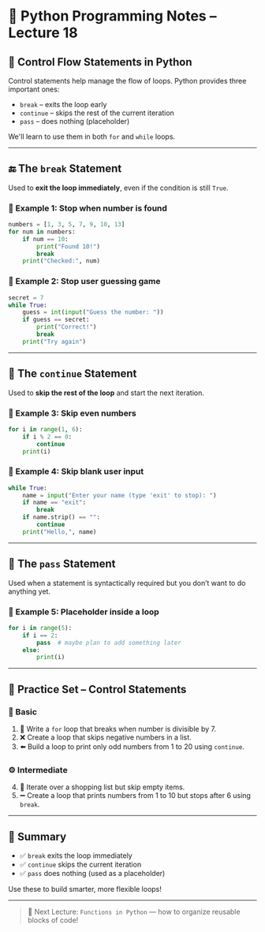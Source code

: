 # 🐍 Python Programming Notes – Lecture 18

## 🛑 Control Flow Statements in Python

Control statements help manage the flow of loops. Python provides three important ones:

- `break` – exits the loop early
- `continue` – skips the rest of the current iteration
- `pass` – does nothing (placeholder)

We'll learn to use them in both `for` and `while` loops.

---

## 🔚 The `break` Statement

Used to **exit the loop immediately**, even if the condition is still `True`.

### 🧠 Example 1: Stop when number is found

```python
numbers = [1, 3, 5, 7, 9, 10, 13]
for num in numbers:
    if num == 10:
        print("Found 10!")
        break
    print("Checked:", num)
```

### 🧠 Example 2: Stop user guessing game

```python
secret = 7
while True:
    guess = int(input("Guess the number: "))
    if guess == secret:
        print("Correct!")
        break
    print("Try again")
```

---

## 🔄 The `continue` Statement

Used to **skip the rest of the loop** and start the next iteration.

### 🧠 Example 3: Skip even numbers

```python
for i in range(1, 6):
    if i % 2 == 0:
        continue
    print(i)
```

### 🧠 Example 4: Skip blank user input

```python
while True:
    name = input("Enter your name (type 'exit' to stop): ")
    if name == "exit":
        break
    if name.strip() == "":
        continue
    print("Hello,", name)
```

---

## 🧘 The `pass` Statement

Used when a statement is syntactically required but you don’t want to do anything yet.

### 🧠 Example 5: Placeholder inside a loop

```python
for i in range(5):
    if i == 2:
        pass  # maybe plan to add something later
    else:
        print(i)
```

---

## 🧪 Practice Set – Control Statements

### 🔰 Basic

1. 🚪 Write a `for` loop that breaks when number is divisible by 7.
2. ❌ Create a loop that skips negative numbers in a list.
3. ⬅️ Build a loop to print only odd numbers from 1 to 20 using `continue`.

### ⚙️ Intermediate

4. 🛒 Iterate over a shopping list but skip empty items.
5. ➖ Create a loop that prints numbers from 1 to 10 but stops after 6 using `break`.



---

## 📝 Summary

- ✅ `break` exits the loop immediately
- ✅ `continue` skips the current iteration
- ✅ `pass` does nothing (used as a placeholder)

Use these to build smarter, more flexible loops!

---

> 🎯 Next Lecture: `Functions in Python` — how to organize reusable blocks of code!

